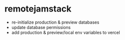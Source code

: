 # remotejamstack

- re-initialize production & preview databases
- update database permissions
- add production & preview/local env variables to vercel